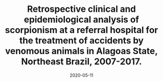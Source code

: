---
title: "Retrospective clinical and epidemiological analysis of scorpionism at a referral hospital for the treatment of accidents by venomous animals in Alagoas State, Northeast Brazil, 2007-2017."
collection: publications
permalink: /publication/2021-11-24-retrospective
excerpt: ''
date: 2020-05-11
venue: "Revista do Instituto de Medicina Tropical de São Paulo"
paperurl: 'https://doi.org/10.1590/S1678-9946202062026'
citation: "Taniele-Silva, Jamile, et al. 'Retrospective clinical and epidemiological analysis of scorpionism at a referral hospital for the treatment of accidents by venomous animals in Alagoas State, Northeast Brazil, 2007-2017.' Revista do Instituto de Medicina Tropical de São Paulo 62 (2020)."
---